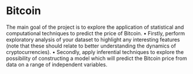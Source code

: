 # Bitcoin
The main goal of the project is to explore the application of statistical and computational techniques to predict the price of Bitcoin.
• Firstly, perform exploratory analysis of your dataset to highlight any interesting features (note that these should relate to better understanding the dynamics of cryptocurrencies).
• Secondly, apply inferential techniques to explore the possibility of constructing a model which will predict the Bitcoin price from data on a range of independent variables.